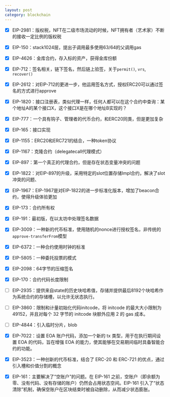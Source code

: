 ```yaml
---
layout: post
category: blockchain
---
```


- [x] EIP-2981：版权税，NFT在二级市场流动的时候，NFT拥有者（艺术家）不断的接收一定比例的版权税
- [x] EIP-150：stack1024层，提出子调用最多使用63/64的父调用gas
- [x] EIP-4626：金库合约，存入标的资产，获得金库份额
- [x] EIP-712：签名相关，链下签名，然后链上验签，关于`permit()`, `vrs`, `recover()`
- [x] EIP-2612：对EIP-712的更进一步，他运用签名方式，授权ERC20可以通过签名的方式进行approve
- [x] EIP-1820：接口注册表，类似代理一样，任何人都可以在这个合约中查询：某个地址A的某个接口X，这个接口X是在哪个地址B实现的？

- [x] EIP-777：一个具有钩子、管理者的代币合约，和ERC20同类，但是更加复杂


- [x] EIP-165：接口实现
- [x] EIP-1155：ERC20和ERC721的结合，一种token协议
- [x] EIP-1167：克隆合约（delegatecall代理模式）
- [x] EIP-897：第一个真正的代理合约，但是存在状态变量冲突的问题
- [x] EIP-1822：对EIP-897的升级，采用特定的slot位置存储Impl合约，解决了slot冲突的问题、
- [x] EIP-1967：EIP-1967是对EIP-1822的进一步标准化版本，增加了beacon合约，使得升级体验更加
- [x] EIP-173：合约所有权
- [x] EIP-191：最初版，在以太坊中处理签名数据
- [x] EIP-3009：一种新的代币标准，使用随机的nonce进行授权签名，非传统的`approve-transferFrom`模型
- [x] EIP-6372：一种合约使用时钟的标准
- [x] EIP-5805：一种委托投票的模式
- [x] EIP-2098：64字节的压缩签名
- [x] EIP-170：合约代码长度限制
- [ ] EIP-2935：提供来自state的历史块哈希值，存储并提供最后8192个块哈希作为系统合约的存储槽，以允许无状态执行。
- [ ] EIP-3860：限制和计量初始化代码initcode，将 initcode 的最大大小限制为 49152，并且对每个 32 字节的 initcode 块额外应用 2 的 gas 成本。
- [ ] EIP-4844：引入临时分片，blob
- [x] EIP-7022：设置 EOA 账户代码，添加一个新的 tx 类型，用于在执行期间设置 EOA 的代码，旨在增强 EOA 的能力，使其能够在交易期间临时具备智能合约的功能。
- [x] EIP-3523：一种创新的代币标准，结合了 ERC-20 和 ERC-721 的优点，通过引入槽和价值分割的概念
- [x] EIP-161：主要解决了“空账户”的问题。在 EIP-161 之前，空账户（即余额为零、没有代码、没有存储的账户）仍然会占用状态空间。EIP-161 引入了“状态清除”机制，确保空账户在区块结束时被自动删除，从而减少状态膨胀。
